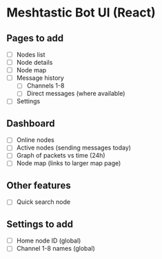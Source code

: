 Meshtastic Bot UI (React)
========================

## Pages to add
* [ ] Nodes list
* [ ] Node details
* [ ] Node map
* [ ] Message history
    * [ ] Channels 1-8
    * [ ] Direct messages (where available)
* [ ] Settings

## Dashboard
* [ ] Online nodes
* [ ] Active nodes (sending messages today)
* [ ] Graph of packets vs time (24h)
* [ ] Node map (links to larger map page)

## Other features
* [ ] Quick search node


## Settings to add
- [ ] Home node ID (global)
- [ ] Channel 1-8 names (global)
